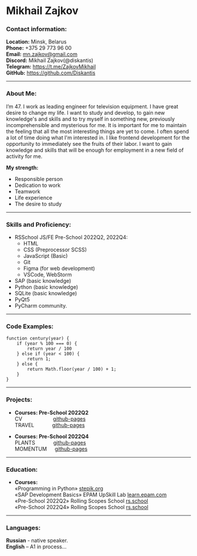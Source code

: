 # Mikhail Zajkov


### Contact information:
**Location:** Minsk, Belarus  
**Phone:** +375 29 773 96 00  
**Email:** mn.zajkov@gmail.com  
**Discord:** Mikhail Zajkov(@diskantis)  
**Telegram:** https://t.me/ZajkovMikhail  
**GitHub:** https://github.com/Diskantis


***


### About Me:


I’m 47. I work as leading engineer for television equipment.
I have great desire to change my life. I want to study and develop, to gain new knowledge's and skills and to try myself in something new, previously incomprehensible and mysterious for me.
It is important for me to maintain the feeling that all the most interesting things are yet to come. I often spend a lot of time doing what I'm interested in. I like frontend development for the opportunity to immediately see the fruits of their labor. I want to gain knowledge and skills that will be enough for employment in a new field of activity for me.


**My strength:**
* Responsible person
* Dedication to work
* Teamwork
* Life experience
* The desire to study


***


### Skills and Proficiency:


- RSSchool JS/FE Pre-School 2022Q2, 2022Q4:
    * HTML
    * CSS (Preprocessor SCSS)
    * JavaScript (Basic)
    * Git
    * Figma (for web development)
    * VSCode, WebStorm
- SAP (basic knowledge)
- Python (basic knowledge)
- SQLite (basic knowledge)
- PyQt5
- PyCharm community.


***


### Code Examples:


``` 
function century(year) {
    if (year % 100 === 0) {
        return year / 100
    } else if (year < 100) {
        return 1;
    } else {
        return Math.floor(year / 100) + 1;
    }
}
```


***


### Projects:


* **Courses: Pre-School 2022Q2**  
  CV&emsp;&emsp;&emsp;&emsp;&emsp;&emsp;[github-pages](https://diskantis.github.io/RS2022Q2_CV/)  
  TRAVEL&emsp;&emsp;&ensp;&ensp;&ensp;[github-pages](https://diskantis.github.io/RS2022Q2_TRAVEL/)  


* **Courses: Pre-School 2022Q4**  
  PLANTS &emsp;&emsp;&emsp;&nbsp;[github-pages](https://diskantis.github.io/RS2022Q4_PLANTS/plants/)  
  MOMENTUM &emsp; [github-pages](https://diskantis.github.io/RS2022Q4_MOMENTUM/momentum/)


***


### Education:


* **Courses:**  
  «Programming in Python» [stepik.org](https://stepik.org/course/67/syllabus?auth=login)  
  «SAP Development Basics» EPAM UpSkill Lab [learn.epam.com](https://learn.epam.com)  
  «Pre-School 2022Q2» Rolling Scopes School [rs.school](https://rs.school/js-stage0/)  
  «Pre-School 2022Q4» Rolling Scopes School [rs.school](https://rs.school/js-stage0/)


***


### Languages:


**Russian** - native speaker.  
**English** – A1 in process…